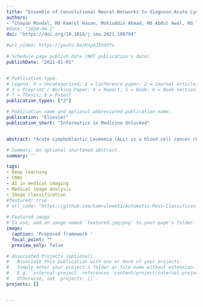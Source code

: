 ```yaml
---
title: "Ensemble of Convolutional Neural Networks to diagnose Acute Lymphoblastic Leukemia from microscopic images"
authors:
- "Chayan Mondal, Md Kamrul Hasan, Mohiuddin Ahmad, Md Abdul Awal, Md Tasnim Jawad, Aishwariya Dutta, Md Rabiul Islam, Mohammad Ali Moni"
#date: "2020-04-2"
doi: "https://doi.org/10.1016/j.imu.2021.100794"

#url_video: https://youtu.be/Knp4JIhH3Yo
  
# Schedule page publish date (NOT publication's date).
publishDate: "2021-01-01"


# Publication type.
# Legend: 0 = Uncategorized; 1 = Conference paper; 2 = Journal article;
# 3 = Preprint / Working Paper; 4 = Report; 5 = Book; 6 = Book section;
# 7 = Thesis; 8 = Patent
publication_types: ["2"]

# Publication name and optional abbreviated publication name.
publication: "Elsevier"
publication_short: "Informatics in Medicine Unlocked"


abstract: "Acute Lymphoblastic Leukemia (ALL) is a blood cell cancer characterized by the presence of excess immature lymphocytes., Even though automation in ALL prognosis is essential for cancer diagnosis, it remains a challenge due to the morphological correlation between malignant and normal cells. The traditional ALL classification strategy demands that experienced pathologists read cell images carefully, which is arduous, time-consuming, and often hampered by interobserver variation. This article has automated the ALL recognition task by employing deep Convolutional Neural Networks (CNNs). The weighted ensemble of deep CNNs is explored to recommend a better ALL cell classifier. The weights are estimated from ensemble candidates’ corresponding metrics, such as F1-score, area under the curve (AUC), and kappa values. Various data augmentations and pre-processing are incorporated to achieve a better generalization of the network. Our proposed model was trained and evaluated utilizing the C-NMC-2019 ALL dataset. The proposed weighted ensemble model has outputted a weighted F1-score of 89.7%, a balanced accuracy of 88.3%, and an AUC of 0.948 in the preliminary test set. The qualitative results displaying the gradient class activation maps confirm that the introduced model has a concentrated learned region. In contrast, the ensemble candidate models, such as Xception, VGG-16, DenseNet-121, MobileNet, and InceptionResNet-V2, separately exhibit coarse and scatter learned areas in most cases. Since the proposed ensemble yields a better result for the aimed task, it can support clinical decisions to detect ALL patients in an early stage."

# Summary. An optional shortened abstract.
summary: ''

tags:
- Deep learning 
- CNNs
- AI in medical imaging 
- Medical image analysis 
- Image classification 
#featured: true
# url_code: "https://github.com/kamruleee51/Automatic-Mass-Classification-in-Breast"
  
# Featured image
# To use, add an image named `featured.jpg/png` to your page's folder.
image:
  caption: 'Proposed framework '
  focal_point: ""
  preview_only: false

# Associated Projects (optional).
#   Associate this publication with one or more of your projects.
#   Simply enter your project's folder or file name without extension.
#   E.g. `internal-project` references `content/project/internal-project/index.md`.
#   Otherwise, set `projects: []`.
projects: []


---
```

